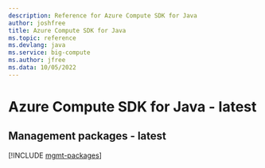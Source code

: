 ```yaml
---
description: Reference for Azure Compute SDK for Java
author: joshfree
title: Azure Compute SDK for Java
ms.topic: reference
ms.devlang: java
ms.service: big-compute
ms.author: jfree
ms.data: 10/05/2022
---
```

# Azure Compute SDK for Java - latest

## Management packages - latest
[!INCLUDE [mgmt-packages](compute-mgmt-index.md)]